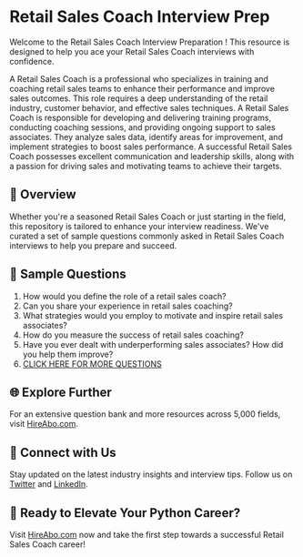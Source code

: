 # Retail Sales Coach Interview Prep

Welcome to the Retail Sales Coach Interview Preparation ! This resource is designed to help you ace your Retail Sales Coach interviews with confidence.

A Retail Sales Coach is a professional who specializes in training and coaching retail sales teams to enhance their performance and improve sales outcomes. This role requires a deep understanding of the retail industry, customer behavior, and effective sales techniques. A Retail Sales Coach is responsible for developing and delivering training programs, conducting coaching sessions, and providing ongoing support to sales associates. They analyze sales data, identify areas for improvement, and implement strategies to boost sales performance. A successful Retail Sales Coach possesses excellent communication and leadership skills, along with a passion for driving sales and motivating teams to achieve their targets.

## 🚀 Overview

Whether you're a seasoned Retail Sales Coach or just starting in the field, this repository is tailored to enhance your interview readiness. We've curated a set of sample questions commonly asked in Retail Sales Coach interviews to help you prepare and succeed.

## 📝 Sample Questions

1. How would you define the role of a retail sales coach?
2. Can you share your experience in retail sales coaching?
3. What strategies would you employ to motivate and inspire retail sales associates?
4. How do you measure the success of retail sales coaching?
5. Have you ever dealt with underperforming sales associates? How did you help them improve?
6. [CLICK HERE FOR MORE QUESTIONS](https://hireabo.com/job/22_0_33/Retail%20Sales%20Coach)

## 🌐 Explore Further

For an extensive question bank and more resources across 5,000 fields, visit [HireAbo.com](https://www.hireabo.com).

## 📱 Connect with Us

Stay updated on the latest industry insights and interview tips. Follow us on [Twitter](https://twitter.com/hireabo) and [LinkedIn](https://www.linkedin.com/in/hire-abo-3609972a8/).

## 🚀 Ready to Elevate Your Python Career?

Visit [HireAbo.com](https://www.hireabo.com) now and take the first step towards a successful Retail Sales Coach career!